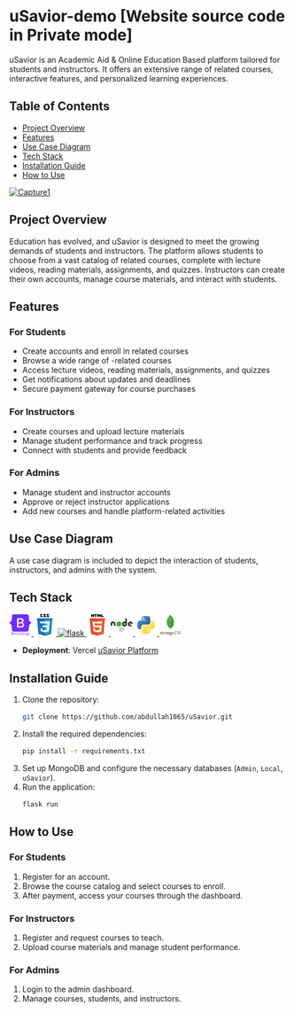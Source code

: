 # uSavior-demo [Website source code in Private mode]

uSavior is an Academic Aid & Online Education Based platform tailored for students and instructors. It offers an extensive range of related courses, interactive features, and personalized learning experiences.


## Table of Contents
- [Project Overview](#project-overview)
- [Features](#features)
- [Use Case Diagram](#use-case-diagram)
- [Tech Stack](#tech-stack)
- [Installation Guide](#installation-guide)
- [How to Use](#how-to-use)

<a href="https://ibb.co/9w7j11S"><img src="https://i.ibb.co/4sHxXX3/Capture1.png" alt="Capture1" border="0"></a>

## Project Overview
Education has evolved, and uSavior is designed to meet the growing demands of students and instructors. The platform allows students to choose from a vast catalog of related courses, complete with lecture videos, reading materials, assignments, and quizzes. Instructors can create their own accounts, manage course materials, and interact with students.

## Features

### For Students
- Create accounts and enroll in related courses
- Browse a wide range of  -related courses
- Access lecture videos, reading materials, assignments, and quizzes
- Get notifications about updates and deadlines
- Secure payment gateway for course purchases

### For Instructors
- Create courses and upload lecture materials
- Manage student performance and track progress
- Connect with students and provide feedback

### For Admins
- Manage student and instructor accounts
- Approve or reject instructor applications
- Add new courses and handle platform-related activities

## Use Case Diagram
A use case diagram is included to depict the interaction of students, instructors, and admins with the system.

## Tech Stack
<p align="left"> <a href="https://getbootstrap.com" target="_blank" rel="noreferrer"> <img src="https://raw.githubusercontent.com/devicons/devicon/master/icons/bootstrap/bootstrap-plain-wordmark.svg" alt="bootstrap" width="40" height="40"/> </a> <a href="https://www.w3schools.com/css/" target="_blank" rel="noreferrer"> <img src="https://raw.githubusercontent.com/devicons/devicon/master/icons/css3/css3-original-wordmark.svg" alt="css3" width="40" height="40"/> </a> <a href="https://flask.palletsprojects.com/" target="_blank" rel="noreferrer"> <img src="https://www.vectorlogo.zone/logos/pocoo_flask/pocoo_flask-icon.svg" alt="flask" width="40" height="40"/> </a> <a href="https://www.w3.org/html/" target="_blank" rel="noreferrer"> <img src="https://raw.githubusercontent.com/devicons/devicon/master/icons/html5/html5-original-wordmark.svg" alt="html5" width="40" height="40"/> </a> <a href="https://nodejs.org" target="_blank" rel="noreferrer"> <img src="https://raw.githubusercontent.com/devicons/devicon/master/icons/nodejs/nodejs-original-wordmark.svg" alt="nodejs" width="40" height="40"/> </a> <a href="https://www.python.org" target="_blank" rel="noreferrer"> <img src="https://raw.githubusercontent.com/devicons/devicon/master/icons/python/python-original.svg" alt="python" width="40" height="40"/> </a> <a href="https://www.mongodb.com/" target="_blank" rel="noreferrer"> <img src="https://raw.githubusercontent.com/devicons/devicon/master/icons/mongodb/mongodb-original-wordmark.svg" alt="mongodb" width="40" height="40"/> </a> </p>

- **Deployment**: Vercel [uSavior Platform](https://usavior.vercel.app/home)

## Installation Guide
1. Clone the repository:
    ```bash
    git clone https://github.com/abdullah1065/uSavior.git
    ```
2. Install the required dependencies:
    ```bash
    pip install -r requirements.txt
    ```
3. Set up MongoDB and configure the necessary databases (`Admin`, `Local`, `uSavior`).
4. Run the application:
    ```bash
    flask run
    ```

## How to Use

### For Students
1. Register for an account.
2. Browse the course catalog and select courses to enroll.
3. After payment, access your courses through the dashboard.

### For Instructors
1. Register and request courses to teach.
2. Upload course materials and manage student performance.

### For Admins
1. Login to the admin dashboard.
2. Manage courses, students, and instructors.
